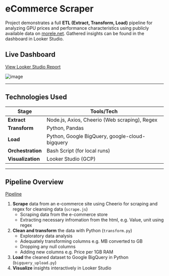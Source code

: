 # eCommerce Scraper

Project demonstrates a full **ETL (Extract, Transform, Load)** pipeline for analyzing GPU prices and performance characteristics using publicly available data on [morele.net]("https://www.morele.net/"). Gathered insights can be found in the dashboard in Looker Studio.


##  Live Dashboard

 [View Looker Studio Report](https://lookerstudio.google.com/reporting/d1665484-99d1-43cb-bcf7-d049b0d0bd99)
 
![image](https://github.com/user-attachments/assets/a82263b8-7f3f-409b-aa00-a78300c306bd)



---

##  Technologies Used

| Stage        | Tools/Tech                             |
|--------------|-----------------------------------------|
| **Extract**  | Node.js, Axios, Cheerio (Web scraping), Regex |
| **Transform**| Python, Pandas                  |
| **Load**     | Python, Google BigQuery, google-cloud-bigquery |
| **Orchestration** | Bash Script (for local runs)       |
| **Visualization** | Looker Studio (GCP)               |


---

##  Pipeline Overview

[Pipeline](Pipeline.svg)

1. **Scrape** data from an e-commerce site using Cheerio for scraping and regex for cleansing data (`scrape.js`) 
   - Scraping data from the e-commerce store
   - Extracting necessary infromation from the html, e.g. Value, unit using regex 
2. **Clean and transform** the data with Python (`transform.py`)
   - Exploratory data analysis
   - Adequately transforming columns e.g. MB converted to GB
   - Dropping any null columns
   - Adding new columns e.g. Price per 1GB RAM
3. **Load** the cleaned dataset to Google BigQuery in Python (`bigquery_upload.py`) 
4. **Visualize** insights interactively in Looker Studio
